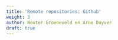 ```yaml
---
title: 'Remote repositories: Github'
weight: 3
author: Wouter Groeneveld en Arne Duyver
draft: true
---
```

